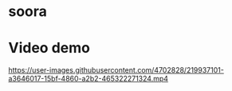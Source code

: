 # soora

# Video demo

https://user-images.githubusercontent.com/4702828/219937101-a3646017-15bf-4860-a2b2-465322271324.mp4

